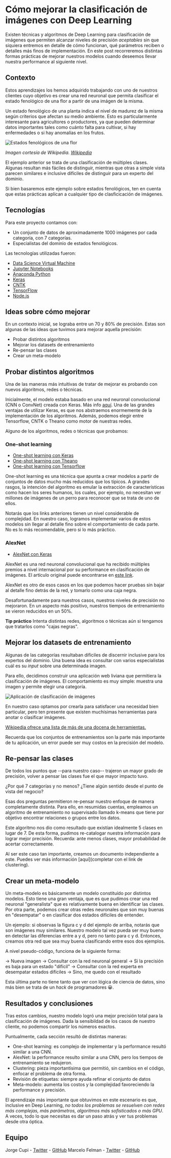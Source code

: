 # Cómo mejorar la clasificación de imágenes con Deep Learning

Existen técnicas y algoritmos de Deep Learning para clasificación de imágenes que permiten alcanzar niveles de precisión *aceptables* sin que siquiera entremos en detalle de cómo funcionan, qué parámetros reciben o detalles más finos de implementación. En este post recorreremos distintas formas prácticas de mejorar nuestros modelos cuando deseemos llevar nuestra performance al siguiente nivel.

## Contexto

Estos aprendizajes los hemos adquirido trabajando con uno de nuestros clientes cuyo objetivo es crear una red neuronal que permita clasificar el estado fenológico de una flor a partir de una imágen de la misma.

Un estado fenológico de una planta indica el nivel de madurez de la misma según criterios que afectan su medio ambiente. Esto es particularmente interesante para agricultores o productores, ya que pueden determinar datos importantes tales como cuánto falta para cultivar, si hay enfermedades o si hay anomalías en los frutos.

![Estados fenológicos de una flor](https://github.com/marcelofelman/case-studies/blob/master/images/1-estados-fenologicos.png?raw=true)

*Imagen cortesía de Wikipedia. [Wikipedia](https://wikipedia.com)*

El ejemplo anterior se trata de una clasificación de múltiples clases. Algunas resultan más fáciles de distinguir, mientras que otras a simple vista parecen similares e inclusive difíciles de distinguir para un experto del dominio.

Si bien basaremos este ejemplo sobre estados fenológicos, ten en cuenta que estas prácticas aplican a cualquier tipo de clasficicación de imágenes.

## Tecnologías

Para este proyecto contamos con:

- Un conjunto de datos de aproximadamente 1000 imágenes por cada categoría, con 7 categorías.
- Especialistas del dominio de estados fenológicos.

Las tecnologías utilizadas fueron:

- [Data Science Virtual Machine](https://docs.microsoft.com/en-us/azure/machine-learning/data-science-virtual-machine/provision-vm)
- [Jupyter Notebooks](http://jupyter.org)
- [Anaconda Python](https://anaconda.org/anaconda/python)
- [Keras](https://keras.io)
- [CNTK](https://www.microsoft.com/en-us/cognitive-toolkit/)
- [TensorFlow](http://tensorflow.org)
- [Node.js](https://nodejs.org/en/)

## Ideas sobre cómo mejorar

En un contexto inicial, se lograba entre un 70 y 80% de precisión. Estas son algunas de las ideas que tuvimos para mejorar aquella precisión:

- Probar distintos algoritmos
- Mejorar los datasets de entrenamiento
- Re-pensar las clases
- Crear un meta-modelo

## Probar distintos algoritmos

Una de las maneras más intuitivas de tratar de mejorar es probando con nuevos algoritmos, redes o técnicas. 

Inicialmente, el modelo estaba basado en una red neuronal convolucional (CNN o ConvNet) creada con Keras. Más info [aquí](https://keras.io/layers/convolutional/). Una de las grandes ventajas de utilizar Keras, es que nos abstraemos enormemente de la implementación de los algoritmos. Además, podemos elegir entre Tensorflow, CNTK o Theano como motor de nuestras redes.

Alguno de los algoritmos, redes o técnicas que probamos:

### One-shot learning

- [One-shot learning con Keras](https://sorenbouma.github.io/blog/oneshot/)
- [One-shot learning con Theano](https://github.com/tristandeleu/ntm-one-shot)
- [One-shot learning con Tensorflow](https://github.com/AntreasAntoniou/MatchingNetworks)

One-shot learning es una técnica que apunta a crear modelos a partir de conjuntos de datos mucho más reducidos que los típicos. A grandes rasgos, la intención del algoritmo es emular la extracción de características como hacen los seres humanos, los cuales, por ejemplo, no necesitan ver millones de imágenes de un perro para reconocer que se trata de uno de ellos.

Notarás que los links anteriores tienen un nivel considerable de complejidad. En nuestro caso, logramos implementar varios de estos modelos sin llegar al detalle fino sobre el comportamiento de cada parte. No es lo más recomendable, pero si lo más práctico.

### AlexNet

- [AlexNet con Keras](https://github.com/duggalrahul/AlexNet-Experiments-Keras)

AlexNet es una red neuronal convolucional que ha recibido múltiples premios a nivel internacional por su performance en clasificación de imágenes. El artículo original puede encontrarse en [este link](http://vision.stanford.edu/teaching/cs231b_spring1415/slides/alexnet_tugce_kyunghee.pdf).

AlexNet es otro de esos casos en los que podemos hacer pruebas sin bajar al detalle fino detrás de la red, y tomarlo como una caja negra.

Desafortunadamente para nuestros casos, nuestros niveles de precisión no mejoraron. En un aspecto más positivo, nuestros tiempos de entrenamiento se vieron reducidos en un 50%.

**Tip práctico** Intenta distintas redes, algoritmos o técnicas aún si tengamos que tratarlos como "cajas negras".

## Mejorar los datasets de entrenamiento

Algunas de las categorías resultaban difíciles de discernir inclusive para los expertos del dominio. Una buena idea es consultar con varios especialistas cuál es su *input* sobre una determinada imagen.

Para ello, decidimos construir una aplicación web liviana que permitiera la clasificación de imágenes. El comportamiento es muy simple: muestra una imagen y permite elegir una categoría.

![Aplicación de clasificación de imágenes](https://github.com/marcelofelman/case-studies/blob/master/images/2-app-clasificacion.png?raw=true)

En nuestro caso optamos por crearla para satisfacer una necesidad bien particular, pero ten presente que existen muchísimas herramientas para anotar o clasificar imágenes.

[Wikipedia ofrece una lista de más de una docena de herramientas.](https://en.wikipedia.org/wiki/List_of_manual_image_annotation_tools)

Recuerda que los conjuntos de entrenamientos son la parte más importante de tu aplicación, un error puede ser muy costos en la precisión del modelo.

## Re-pensar las clases

De todos los puntos que --para nuestro caso-- trajeron un mayor grado de precisión, volver a pensar las clases fue el que mayor impacto tuvo.

¿Por qué 7 categorías y no menos? ¿Tiene algún sentido desde el punto de vista del negocio?

Esas dos preguntas permitieron re-pensar nuestro enfoque de manera completamente distinta. Para ello, en resumidas cuentas, empleamos un algoritmo de entrenamiento no supervisado llamado k-means que tiene por objetivo encontrar relaciones o grupos entre los datos.

Este algoritmo nos dio como resultado que existían idealmente 5 clases en lugar de 7. De esta forma, pudimos re-catalogar nuestra información para lograr mejor precisión. Recuerda: ante menos clases, mayor probabilidad de acertar correctamente.

Al ser este caso tan importante, creamos un documento independiente a este. Puedes ver más información [aquí](completar con el link de clustering).

## Crear un meta-modelo

Un meta-modelo es básicamente un modelo constituído por distintos modelos. Esto tiene una gran ventaja, que es que pudimos crear una red neuronal "generalista" que es relativamente buena en identificar las clases. Por otra parte, podemos crear otras redes neuronales que son muy buenas en "desempatar" o en clasificar dos estados difíciles de entender.

Un ejemplo: si observas la figura c y d del ejemplo de arriba, notarás que son imágenes muy similares. Nuestro modelo tal vez pueda ser muy bueno en detectar las diferencias entre a y d, pero no tanto para c y d. Entonces, creamos otra red que sea muy buena clasificando entre esos dos ejemplos.

A nivel pseudo-código, funciona de la siguiente forma:

-> Nueva imagen -> Consultar con la red neuronal general
    -> Si la precisión es baja para un estado "difícil"
        -> Consultar con la red experta en desempatar estados difíciles
    -> Sino, me quedo con el resultado

Esta última parte no tiene tanto que ver con lógica de ciencia de datos, sino más bien se trata de un *hack* de programadores 😀.

## Resultados y conclusiones

Tras estos cambios, nuestro modelo logró una mejor precisión total para la clasificación de imágenes. Dada la sensibildad de los casos de nuestro cliente, no podemos compartir los números exactos.

Puntualmente, cada sección resultó de distintas maneras:

- One-shot learning: es complejo de implementar y la performance resultó similar a una CNN.
- AlexNet: la performance resulto similar a una CNN, pero los tiempos de entrenamiento se redujeron.
- Clustering: pieza importantísima que permitió, sin cambios en el código, enfocar el problema de otra forma.
- Revisión de etiquetas: siempre ayuda refinar el conjunto de datos
- Meta-modelo: aumenta los costos y la complejidad favoreciendo la performance y precisión.

El aprendizaje más importante que obtuvimos en este escenario es que, inclusive en Deep Learning, *no todos los problemas se resuelven con redes más complejas, más parámetros, algoritmos más sofisticados o más GPU*. A veces, todo lo que necesitas es dar un paso atrás y ver tus problemas desde otra óptica.

## Equipo

Jorge Cupi - [Twitter](https://twitter.com/jorgecupi) - [GitHub](https://github.com/jorgecupi)
Marcelo Felman - [Twitter](https://twitter.com/mfelman) - [GitHub](https://github.com/marcelofelman)